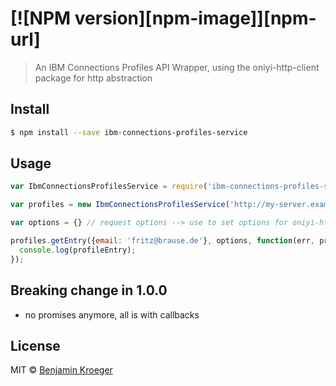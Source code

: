 #  [![NPM version][npm-image]][npm-url]

> An IBM Connections Profiles API Wrapper, using the oniyi-http-client package for http abstraction


## Install

```sh
$ npm install --save ibm-connections-profiles-service
```


## Usage

```js
var IbmConnectionsProfilesService = require('ibm-connections-profiles-service');

var profiles = new IbmConnectionsProfilesService('http://my-server.example.com/profiles');

var options = {} // request options --> use to set options for oniyi-http-client's request

profiles.getEntry({email: 'fritz@brause.de'}, options, function(err, profileEntry){
  console.log(profileEntry);
});

```

## Breaking change in 1.0.0
- no promises anymore, all is with callbacks

## License

MIT © [Benjamin Kroeger]()
